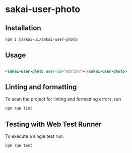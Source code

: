 # sakai-user-photo

## Installation

```bash
npm i @sakai-ui/sakai-user-photo
```

## Usage

```html

<sakai-user-photo user-id="adrian"></sakai-user-photo>

```

## Linting and formatting

To scan the project for linting and formatting errors, run

```bash
npm run lint
```

## Testing with Web Test Runner

To execute a single test run:

```bash
npm run test
```
